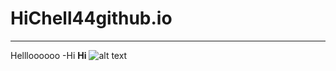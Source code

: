 # HiChell44github.io
-----
Hellloooooo
-Hi
**Hi**
![alt text](https://chicpursuit.com/cute-iphone-wallpapers/)
